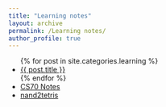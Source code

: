 ```yaml
---
title: "Learning notes"
layout: archive
permalink: /Learning notes/
author_profile: true
---
```


<ul>  
  {% for post in site.categories.learning %}  
    <li>  
      <a href="{{ site.baseurl }}{{ post.url }}">{{ post.title }}</a>  
    </li>  
  {% endfor %}  
  <li>  
    <a href="{{ site.baseurl }}/CS70/">CS70 Notes</a>  
  </li>  
  <li>  
    <a href="{{ site.baseurl }}/nand2tetris/">nand2tetris</a>  
  </li>  
</ul>
